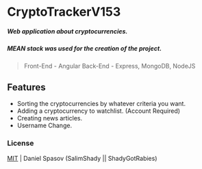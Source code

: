 # CryptoTrackerV153

##### Web application about cryptocurrencies.
##### MEAN stack was used for the creation of the project.

> Front-End - Angular
> Back-End - Express, MongoDB, NodeJS

## Features
- Sorting the cryptocurrencies by whatever criteria you want.
- Adding a cryptocurrency to watchlist. (Account Required)
- Creating news articles.
- Username Change.

### License
[MIT](https://github.com/DanielSpasov/Crypto-Tracker-v153/blob/main/LICENSE) | Daniel Spasov (SalimShady || ShadyGotRabies)